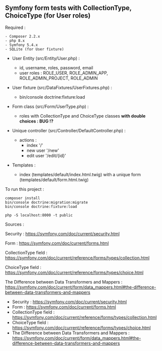 Symfony form tests with CollectionType, ChoiceType (for User roles)
---------
Required :

    - Composer 2.2.x
    - php 8.x
    - Symfony 5.4.x
    - SQLite (for User fixture)

- User Entity (src/Entity/User.php) :
    - id, username, roles, password, email
    - user roles : ROLE_USER, ROLE_ADMIN_APP, ROLE_ADMIN_PROJECT, ROLE_ADMIN


- User fixture (src/DataFixtures/UserFixtures.php) :
    - bin/console doctrine:fixture:load


- Form class (src/Form/UserType.php) :
    - roles with CollectionType and ChoiceType classes **with double choices : BUG !?**


- Unique controller (src/Controller/DefaultController.php) :
    - actions :
        - index '/'
        - new user '/new'
        - edit user '/edit/{id}'


- Templates :
    - index (templates/default/index.html.twig) with a unique form (templates/default/form.html.twig)

To run this project :

```
composer install
bin/console doctrine:migration:migrate
bin/console doctrine:fixture:load

php -S localhost:8000 -t public
```

Sources : 

Security : https://symfony.com/doc/current/security.html

Form : https://symfony.com/doc/current/forms.html

CollectionType field : https://symfony.com/doc/current/reference/forms/types/collection.html

ChoiceType field : https://symfony.com/doc/current/reference/forms/types/choice.html

The Difference between Data Transformers and Mappers : https://symfony.com/doc/current/form/data_mappers.html#the-difference-between-data-transformers-and-mappers

- Security : https://symfony.com/doc/current/security.html
- Form : https://symfony.com/doc/current/forms.html
- CollectionType field : https://symfony.com/doc/current/reference/forms/types/collection.html
- ChoiceType field : https://symfony.com/doc/current/reference/forms/types/choice.html
- The Difference between Data Transformers and Mappers : https://symfony.com/doc/current/form/data_mappers.html#the-difference-between-data-transformers-and-mappers
